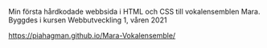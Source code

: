Min första hårdkodade webbsida i HTML och CSS till vokalensemblen Mara. <br> 
Byggdes i kursen Webbutveckling 1, våren 2021

https://piahagman.github.io/Mara-Vokalensemble/
